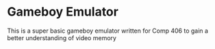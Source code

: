# Gameboy Emulator

This is a super basic gameboy emulator written for Comp 406 to gain a better understanding of video memory
